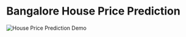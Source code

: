 # Bangalore House Price Prediction
![House Price Prediction Demo](https://github.com/Sumbati10/BANGALORE_HOUSE_PREDICTION/blob/main/DEMO/demo_Bengaluru.gif)
